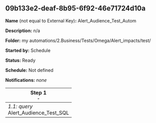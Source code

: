 ## 09b133e2-deaf-8b95-6f92-46e71724d10a

**Name** (not equal to External Key)**:** Alert_Audience_Test_Autom

**Description:** n/a

**Folder:** my automations/2.Business/Tests/Omega/Alert_impacts/test/

**Started by:** Schedule

**Status:** Ready

**Schedule:** Not defined

**Notifications:** _none_


| Step 1<br>_<small>-</small>_ |
| --- |
| _1.1: query_<br>Alert_Audience_Test_SQL |

